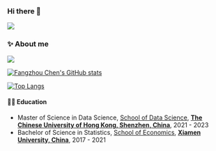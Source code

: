 ### Hi there 👋

![](https://visitor-badge.laobi.icu/badge?page_id=rogerchenfz.visitor-badge)

### ✨ About me 

![](https://github-readme-stats.vercel.app/api?username=rogerchenfz)

[![Fangzhou Chen's GitHub stats](https://github-readme-stats.vercel.app/api?username=rogerchenfz)](https://github.com/anuraghazra/github-readme-stats)

[![Top Langs](https://github-readme-stats.vercel.app/api/top-langs/?username=rogerchenfz)](https://github.com/anuraghazra/github-readme-stats)

#### 👨‍🎓 Education
  - Master of Science in Data Science, [School of Data Science](https://sds.cuhk.edu.cn/), [**The Chinese University of Hong Kong, Shenzhen, China**](https://www.cuhk.edu.cn/), 2021 - 2023
  - Bachelor of Science in Statistics, [School of Economics](https://economic.xmu.edu.cn/), [**Xiamen University, China**](https://www.xmu.edu.cn/), 2017 - 2021

 
<!--
**rogerchenfz/rogerchenfz** is a ✨ _special_ ✨ repository because its `README.md` (this file) appears on your GitHub profile.

Here are some ideas to get you started:

- 🔭 I’m currently working on ...
- 🌱 I’m currently learning ...
- 👯 I’m looking to collaborate on ...
- 🤔 I’m looking for help with ...
- 💬 Ask me about ...
- 📫 How to reach me: ...
- 😄 Pronouns: ...
- ⚡ Fun fact: ...
-->
